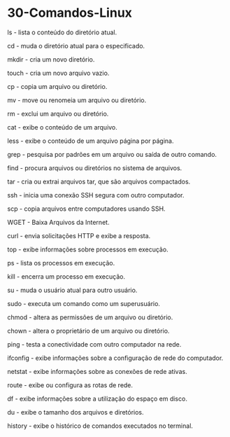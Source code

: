 # 30-Comandos-Linux

ls - lista o conteúdo do diretório atual.

cd - muda o diretório atual para o especificado.

mkdir - cria um novo diretório.

touch - cria um novo arquivo vazio.

cp - copia um arquivo ou diretório.

mv - move ou renomeia um arquivo ou diretório.

rm - exclui um arquivo ou diretório.

cat - exibe o conteúdo de um arquivo.

less - exibe o conteúdo de um arquivo página por página.

grep - pesquisa por padrões em um arquivo ou saída de outro comando.

find - procura arquivos ou diretórios no sistema de arquivos.

tar - cria ou extrai arquivos tar, que são arquivos compactados.

ssh - inicia uma conexão SSH segura com outro computador.

scp - copia arquivos entre computadores usando SSH.

WGET - Baixa Arquivos da Internet.

curl - envia solicitações HTTP e exibe a resposta.

top - exibe informações sobre processos em execução.

ps - lista os processos em execução.

kill - encerra um processo em execução.

su - muda o usuário atual para outro usuário.

sudo - executa um comando como um superusuário.

chmod - altera as permissões de um arquivo ou diretório.

chown - altera o proprietário de um arquivo ou diretório.

ping - testa a conectividade com outro computador na rede.

ifconfig - exibe informações sobre a configuração de rede do computador.

netstat - exibe informações sobre as conexões de rede ativas.

route - exibe ou configura as rotas de rede.

df - exibe informações sobre a utilização do espaço em disco.

du - exibe o tamanho dos arquivos e diretórios.

history - exibe o histórico de comandos executados no terminal.
